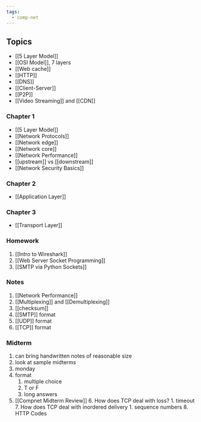 ```yaml
---
tags:
  - comp-net
---
```

## Topics
- [[5 Layer Model]]
- [[OSI Model]], 7 layers
- [[Web cache]]
- [[HTTP]]
- [[DNS]]
- [[Client-Server]]
- [[P2P]]
- [[Video Streaming]] and [[CDN]]

### Chapter 1
- [[5 Layer Model]]
- [[Network Protocols]]
- [[Network edge]]
- [[Network core]]
- [[Network Performance]]
- [[upstream]] vs [[downstream]]
- [[Network Security Basics]]
### Chapter 2
- [[Application Layer]]
### Chapter 3
- [[Transport Layer]]

### Homework
1. [[Intro to Wireshark]]
2. [[Web Server Socket Programming]]
3. [[SMTP via Python Sockets]]


### Notes
1. [[Network Performance]]
2. [[Multiplexing]] and [[Demultiplexing]]
3. [[checksum]]
4. [[SMTP]] format
5. [[UDP]] format
6. [[TCP]] format
### Midterm
1. can bring handwritten notes of reasonable size
2. look at sample midterms
3. monday
4. format
	1. multiple choice
	2. T or F
	3. long answers
5. [[Compnet Midterm Review]]
	6. How does TCP deal with loss?
		1. timeout
	7. How does TCP deal with inordered delivery
		1. sequence numbers
	8. HTTP Codes